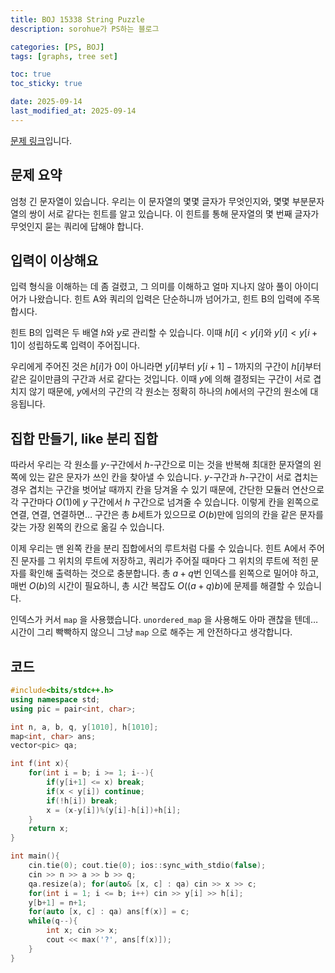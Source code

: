 ```yaml
---
title: BOJ 15338 String Puzzle
description: sorohue가 PS하는 블로그

categories: [PS, BOJ]
tags: [graphs, tree set]

toc: true
toc_sticky: true

date: 2025-09-14
last_modified_at: 2025-09-14
---
```


[문제 링크](https://boj.kr/15338)입니다.

## 문제 요약

엄청 긴 문자열이 있습니다. 우리는 이 문자열의 몇몇 글자가 무엇인지와, 몇몇 부분문자열의 쌍이 서로 같다는 힌트를 알고 있습니다. 이 힌트를 통해 문자열의 몇 번째 글자가 무엇인지 묻는 쿼리에 답해야 합니다.

## 입력이 이상해요

입력 형식을 이해하는 데 좀 걸렸고, 그 의미를 이해하고 얼마 지나지 않아 풀이 아이디어가 나왔습니다. 힌트 A와 쿼리의 입력은 단순하니까 넘어가고, 힌트 B의 입력에 주목합시다.

힌트 B의 입력은 두 배열 $h$와 $y$로 관리할 수 있습니다. 이때 $h[i] < y[i]$와 $y[i] < y[i+1]$이 성립하도록 입력이 주어집니다.

우리에게 주어진 것은 $h[i]$가 0이 아니라면 $y[i]$부터 $y[i+1]-1$까지의 구간이 $h[i]$부터 같은 길이만큼의 구간과 서로 같다는 것입니다. 이때 $y$에 의해 결정되는 구간이 서로 겹치지 않기 때문에, $y$에서의 구간의 각 원소는 정확히 하나의 $h$에서의 구간의 원소에 대응됩니다.

## 집합 만들기, like 분리 집합

따라서 우리는 각 원소를 $y$-구간에서 $h$-구간으로 미는 것을 반복해 최대한 문자열의 왼쪽에 있는 같은 문자가 쓰인 칸을 찾아낼 수 있습니다. $y$-구간과 $h$-구간이 서로 겹치는 경우 겹치는 구간을 벗어날 때까지 칸을 당겨올 수 있기 때문에, 간단한 모듈러 연산으로 각 구간마다 $O(1)$에 $y$ 구간에서 $h$ 구간으로 넘겨줄 수 있습니다. 이렇게 칸을 왼쪽으로 연결, 연결, 연결하면… 구간은 총 $b$세트가 있으므로 $O(b)$만에 임의의 칸을 같은 문자를 갖는 가장 왼쪽의 칸으로 옮길 수 있습니다.

 이제 우리는 맨 왼쪽 칸을 분리 집합에서의 루트처럼 다룰 수 있습니다. 힌트 A에서 주어진 문자를 그 위치의 루트에 저장하고, 쿼리가 주어질 때마다 그 위치의 루트에 적힌 문자를 확인해 출력하는 것으로 충분합니다. 총 $a+q$번 인덱스를 왼쪽으로 밀어야 하고, 매번 $O(b)$의 시간이 필요하니, 총 시간 복잡도 $O((a+q)b)$에 문제를 해결할 수 있습니다.

인덱스가 커서 `map` 을 사용했습니다. `unordered_map` 을 사용해도 아마 괜찮을 텐데… 시간이 그리 빡빡하지 않으니 그냥 `map` 으로 해주는 게 안전하다고 생각합니다.

## 코드

```cpp
#include<bits/stdc++.h>
using namespace std;
using pic = pair<int, char>;

int n, a, b, q, y[1010], h[1010];
map<int, char> ans;
vector<pic> qa;

int f(int x){
	for(int i = b; i >= 1; i--){
		if(y[i+1] <= x) break;
		if(x < y[i]) continue;
		if(!h[i]) break;
		x = (x-y[i])%(y[i]-h[i])+h[i];
	}
	return x;
}

int main(){
	cin.tie(0); cout.tie(0); ios::sync_with_stdio(false);
	cin >> n >> a >> b >> q;
	qa.resize(a); for(auto& [x, c] : qa) cin >> x >> c;
	for(int i = 1; i <= b; i++) cin >> y[i] >> h[i];
	y[b+1] = n+1;
	for(auto [x, c] : qa) ans[f(x)] = c;
	while(q--){
		int x; cin >> x;
		cout << max('?', ans[f(x)]);
	}
}
```